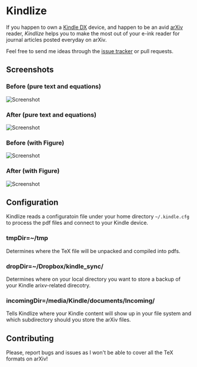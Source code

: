 
Kindlize
========

If you happen to own a [Kindle
DX](http://www.amazon.com/Kindle-DX-Wireless-Reader-3G-Global/dp/B002GYWHSQ)
device, and happen to be an avid [arXiv](http://arxiv.org/) reader, *Kindlize*
helps you to make the most out of your e-ink reader for journal articles
posted everyday on arXiv.



Feel free to send me ideas through the [issue tracker][] or pull requests.

[issue tracker]: http://github.com/nye17/kindlize/issues

Screenshots
-----------

### Before (pure text and equations)

![Screenshot](http://bitbucket.org/nye17/kindlize/raw/default/screenshots/textpage_before.png)

### After (pure text and equations)

![Screenshot](http://bitbucket.org/nye17/kindlize/raw/default/screenshots/textpage_after.png)


### Before (with Figure)

![Screenshot](http://bitbucket.org/nye17/kindlize/raw/default/screenshots/figpage_before.png)

### After (with Figure)

![Screenshot](http://bitbucket.org/nye17/kindlize/raw/default/screenshots/figpage_after.png)



Configuration
-------------

Kindlize reads a configuratoin file under your home directory
`~/.kindle.cfg` to process the pdf files and connect to your Kindle device.

### tmpDir=~/tmp

Determines where the TeX file will be unpacked and compiled into pdfs.

### dropDir=~/Dropbox/kindle_sync/

Determines where on your local directory you want to store a backup of your Kindle arixv-related direcotry.

### incomingDir=/media/Kindle/documents/Incoming/

Tells Kindlize where your Kindle content will show up in your file system and which subdirectory should you store the arXiv files.


Contributing
------------

Please, report bugs and issues as I won't be able to cover all the TeX formats on arXiv!
